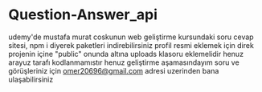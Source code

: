 # Question-Answer_api
udemy'de mustafa murat coskunun web geliştirme kursundaki soru cevap sitesi,
 npm i diyerek paketleri indirebilirsiniz 
profil resmi eklemek için direk projenin içine "public" onunda altına uploads klasoru eklemelidir
henuz arayuz tarafı kodlanmamıstır henuz geliştirme aşamasındayım 
soru ve görüşleriniz için omer20696@gmail.com adresi uzerinden bana ulaşabilirsiniz

